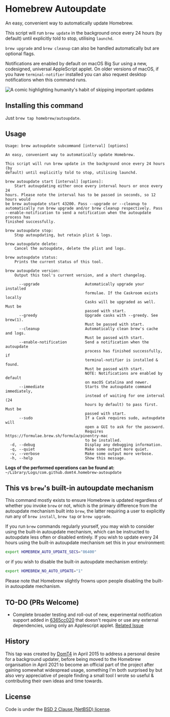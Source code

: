 # Homebrew Autoupdate

An easy, convenient way to automatically update Homebrew.

This script will run `brew update` in the background once every 24 hours (by
default) until explicitly told to stop, utilising `launchd`.

`brew upgrade` and `brew cleanup` can also be handled automatically but
are optional flags.

Notifications are enabled by default on macOS Big Sur using a new,
codesigned, universal AppleScript applet. On older versions of macOS, if you
have `terminal-notifier` installed you can also request desktop notifications
when this command runs.

![A comic highlighting humanity's habit of skipping important updates](https://imgs.xkcd.com/comics/update.png)

## Installing this command

Just `brew tap homebrew/autoupdate`.

## Usage

```
Usage: brew autoupdate subcommand [interval] [options]

An easy, convenient way to automatically update Homebrew.

This script will run brew update in the background once every 24 hours (by
default) until explicitly told to stop, utilising launchd.

brew autoupdate start [interval] [options]:
    Start autoupdating either once every interval hours or once every 24
hours. Please note the interval has to be passed in seconds, so 12 hours would
be brew autoupdate start 43200. Pass --upgrade or --cleanup to
automatically run brew upgrade and/or brew cleanup respectively. Pass
--enable-notification to send a notification when the autoupdate process has
finished successfully.

brew autoupdate stop:
    Stop autoupdating, but retain plist & logs.

brew autoupdate delete:
    Cancel the autoupdate, delete the plist and logs.

brew autoupdate status:
    Prints the current status of this tool.

brew autoupdate version:
    Output this tool's current version, and a short changelog.

      --upgrade                    Automatically upgrade your installed
                                   formulae. If the Caskroom exists locally
                                   Casks will be upgraded as well. Must be
                                   passed with start.
      --greedy                     Upgrade casks with --greedy. See brew(1).
                                   Must be passed with start.
      --cleanup                    Automatically clean brew's cache and logs.
                                   Must be passed with start.
      --enable-notification        Send a notification when the autoupdate
                                   process has finished successfully, if
                                   terminal-notifier is installed & found.
                                   Must be passed with start.
                                   NOTE: Notifications are enabled by default
                                   on macOS Catalina and newer.
      --immediate                  Starts the autoupdate command immediately,
                                   instead of waiting for one interval (24
                                   hours by default) to pass first. Must be
                                   passed with start.
      --sudo                       If a Cask requires sudo, autoupdate will 
                                   open a GUI to ask for the password.
                                   Requires https://formulae.brew.sh/formula/pinentry-mac
                                   to be installed.
  -d, --debug                      Display any debugging information.
  -q, --quiet                      Make some output more quiet.
  -v, --verbose                    Make some output more verbose.
  -h, --help                       Show this message.
```

**Logs of the performed operations can be found at:** `~/Library/Logs/com.github.domt4.homebrew-autoupdate`

## This vs `brew`'s built-in autoupdate mechanism

This command mostly exists to ensure Homebrew is updated regardless of whether
you invoke `brew` or not, which is the primary difference from the autoupdate
mechanism built into `brew`, the latter requiring a user to explicitly run
any of `brew install`, `brew tap` or `brew upgrade`.

If you run `brew` commands regularly yourself, you may wish to consider using
the built-in autoupdate mechanism, which can be instructed to autoupdate less
often or disabled entirely. If you wish to update every 24 hours using the
built-in autoupdate mechanism set this in your environment:

```bash
export HOMEBREW_AUTO_UPDATE_SECS="86400"
```

or if you wish to disable the built-in autoupdate mechanism entirely:

```bash
export HOMEBREW_NO_AUTO_UPDATE="1"
```

Please note that Homebrew slightly frowns upon people disabling the built-in
autoupdate mechanism.

## TO-DO (PRs Welcome)

* Complete broader testing and roll-out of new, experimental notification
support added in [6365cc020](https://github.com/Homebrew/homebrew-autoupdate/commit/6365cc020)
that doesn't require or use any external dependencies, using only an Applescript
applet.
[Related Issue](https://github.com/Homebrew/homebrew-autoupdate/issues/25)

## History

This tap was created by [DomT4](https://github.com/DomT4) in April 2015 to
address a personal desire for a background updater, before being moved to
the Homebrew organisation in April 2021 to become an official part of the
project after gaining somewhat widespread usage, something I'm both surprised
by but also very appreciative of people finding a small tool I wrote so
useful & contributing their own ideas and time towards.

## License

Code is under the [BSD 2 Clause (NetBSD) license](https://github.com/DomT4/homebrew-autoupdate/blob/master/LICENSE.txt).
